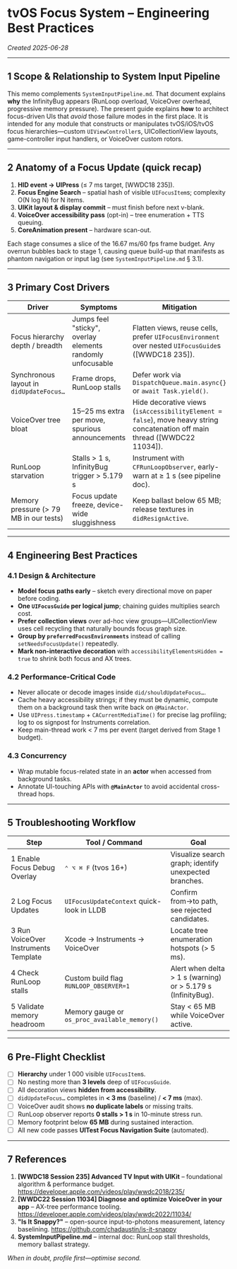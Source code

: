 # tvOS Focus System – Engineering Best Practices

*Created 2025-06-28*

---

## 1  Scope & Relationship to System Input Pipeline
This memo complements `SystemInputPipeline.md`. That document explains **why** the InfinityBug appears (RunLoop overload, VoiceOver overhead, progressive memory pressure). The present guide explains **how** to architect focus-driven UIs that *avoid* those failure modes in the first place.  It is intended for any module that constructs or manipulates tvOS/iOS/tvOS focus hierarchies—custom `UIViewController`s, UICollectionView layouts, game-controller input handlers, or VoiceOver custom rotors.

---

## 2  Anatomy of a Focus Update (quick recap)
1. **HID event → UIPress** (≤ 7 ms target, [WWDC18 235]).
2. **Focus Engine Search** – spatial hash of visible `UIFocusItem`s; complexity O(N log N) for N items.
3. **UIKit layout & display commit** – must finish before next v-blank.
4. **VoiceOver accessibility pass** (opt-in) – tree enumeration + TTS queuing.
5. **CoreAnimation present** – hardware scan-out.

Each stage consumes a slice of the 16.67 ms/60 fps frame budget. Any overrun bubbles back to stage 1, causing queue build-up that manifests as phantom navigation or input lag (see `SystemInputPipeline.md` § 3.1).

---

## 3  Primary Cost Drivers
| Driver | Symptoms | Mitigation |
|--------|---------|------------|
|Focus hierarchy depth / breadth|Jumps feel "sticky", overlay elements randomly unfocusable|Flatten views, reuse cells, prefer `UIFocusEnvironment` over nested `UIFocusGuide`s ([WWDC18 235]).|
|Synchronous layout in `didUpdateFocus…`|Frame drops, RunLoop stalls|Defer work via `DispatchQueue.main.async{}` or `await Task.yield()`.
|VoiceOver tree bloat|15–25 ms extra per move, spurious announcements|Hide decorative views (`isAccessibilityElement = false`), move heavy string concatenation off main thread ([WWDC22 11034]).|
|RunLoop starvation|Stalls > 1 s, InfinityBug trigger > 5.179 s|Instrument with `CFRunLoopObserver`, early-warn at ≥ 1 s (see pipeline doc).|
|Memory pressure (> 79 MB in our tests)|Focus update freeze, device-wide sluggishness|Keep ballast below 65 MB; release textures in `didResignActive`.|

---

## 4  Engineering Best Practices
### 4.1 Design & Architecture
* **Model focus paths early** – sketch every directional move on paper before coding.
* **One `UIFocusGuide` per logical jump**; chaining guides multiplies search cost.
* **Prefer collection views** over ad-hoc view groups—UICollectionView uses cell recycling that naturally bounds focus graph size.
* **Group by `preferredFocusEnvironments`** instead of calling `setNeedsFocusUpdate()` repeatedly.
* **Mark non-interactive decoration** with `accessibilityElementsHidden = true` to shrink both focus and AX trees.

### 4.2 Performance-Critical Code
* Never allocate or decode images inside `did/shouldUpdateFocus…`.
* Cache heavy accessibility strings; if they must be dynamic, compute them on a background task then write back on `@MainActor`.
* Use `UIPress.timestamp` + `CACurrentMediaTime()` for precise lag profiling; log to os	signpost for Instruments correlation.
* Keep main-thread work < 7 ms per event (target derived from Stage 1 budget).

### 4.3 Concurrency
* Wrap mutable focus-related state in an **actor** when accessed from background tasks.
* Annotate UI-touching APIs with **`@MainActor`** to avoid accidental cross-thread hops.

---

## 5  Troubleshooting Workflow
| Step | Tool / Command | Goal |
|------|---------------|------|
|1 Enable Focus Debug Overlay|`⌃ ⌥ ⌘ F` (tvos 16+) |Visualize search graph; identify unexpected branches.|
|2 Log Focus Updates|`UIFocusUpdateContext` quick-look in LLDB |Confirm from→to path, see rejected candidates.|
|3 Run VoiceOver Instruments Template|Xcode → Instruments → VoiceOver|Locate tree enumeration hotspots (> 5 ms).|
|4 Check RunLoop stalls|Custom build flag `RUNLOOP_OBSERVER=1`|Alert when delta > 1 s (warning) or > 5.179 s (InfinityBug).|
|5 Validate memory headroom|Memory gauge or `os_proc_available_memory()`|Stay < 65 MB while VoiceOver active.|

---

## 6  Pre-Flight Checklist
* [ ] **Hierarchy** under 1 000 visible `UIFocusItem`s.
* [ ] No nesting more than **3 levels** deep of `UIFocusGuide`.
* [ ] All decoration views **hidden from accessibility**.
* [ ] `didUpdateFocus…` completes in **< 3 ms** (baseline) / **< 7 ms** (max).
* [ ] VoiceOver audit shows **no duplicate labels** or missing traits.
* [ ] RunLoop observer reports **0 stalls > 1 s** in 10-minute stress run.
* [ ] Memory footprint below **65 MB** during sustained interaction.
* [ ] All new code passes **UITest Focus Navigation Suite** (automated).

---

## 7  References
1. **[WWDC18 Session 235] Advanced TV Input with UIKit** – foundational algorithm & performance budget.  <https://developer.apple.com/videos/play/wwdc2018/235/>
2. **[WWDC22 Session 11034] Diagnose and optimize VoiceOver in your app** – AX-tree performance tooling.  <https://developer.apple.com/videos/play/wwdc2022/11034/>
3. **"Is It Snappy?"** – open-source input-to-photons measurement, latency baselining.  <https://github.com/chadaustin/is-it-snappy>
4. **SystemInputPipeline.md** – internal doc: RunLoop stall thresholds, memory ballast strategy.

*When in doubt, profile first—optimise second.* 